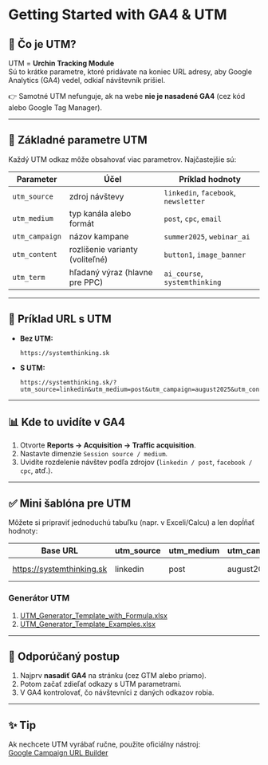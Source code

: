 # Getting Started with GA4 & UTM

## 🔎 Čo je UTM?
UTM = **Urchin Tracking Module**  
Sú to krátke parametre, ktoré pridávate na koniec URL adresy, aby Google Analytics (GA4) vedel, odkiaľ návštevník prišiel.

👉 Samotné UTM nefunguje, ak na webe **nie je nasadené GA4** (cez kód alebo Google Tag Manager).

---

## 🧩 Základné parametre UTM
Každý UTM odkaz môže obsahovať viac parametrov. Najčastejšie sú:

| Parameter         | Účel                                | Príklad hodnoty |
|-------------------|-------------------------------------|-----------------|
| `utm_source`      | zdroj návštevy                     | `linkedin`, `facebook`, `newsletter` |
| `utm_medium`      | typ kanála alebo formát             | `post`, `cpc`, `email` |
| `utm_campaign`    | názov kampane                       | `summer2025`, `webinar_ai` |
| `utm_content`     | rozlíšenie varianty (voliteľné)     | `button1`, `image_banner` |
| `utm_term`        | hľadaný výraz (hlavne pre PPC)      | `ai_course`, `systemthinking` |

---

## 📌 Príklad URL s UTM
- **Bez UTM:**  
  ```
  https://systemthinking.sk
  ```

- **S UTM:**  
  ```
  https://systemthinking.sk/?utm_source=linkedin&utm_medium=post&utm_campaign=august2025&utm_content=button1
  ```

---

## 📊 Kde to uvidíte v GA4
1. Otvorte **Reports → Acquisition → Traffic acquisition**.  
2. Nastavte dimenzie `Session source / medium`.  
3. Uvidíte rozdelenie návštev podľa zdrojov (`linkedin / post`, `facebook / cpc`, atď.).

---

## ✅ Mini šablóna pre UTM
Môžete si pripraviť jednoduchú tabuľku (napr. v Exceli/Calcu) a len dopĺňať hodnoty:

| Base URL | utm_source | utm_medium | utm_campaign | utm_content | Vygenerovaný link |
|----------|------------|------------|--------------|-------------|-------------------|
| https://systemthinking.sk | linkedin | post | august2025 | button1 | https://systemthinking.sk/?utm_source=linkedin&utm_medium=post&utm_campaign=august2025&utm_content=button1 |


### Generátor UTM 
1. [UTM_Generator_Template_with_Formula.xlsx](./UTM_Generator_Template_with_Formula.xlsx)
2. [UTM_Generator_Template_Examples.xlsx](./UTM_Generator_Template_Examples.xlsx)
---

## 🚀 Odporúčaný postup
1. Najprv **nasadiť GA4** na stránku (cez GTM alebo priamo).  
2. Potom začať zdieľať odkazy s UTM parametrami.  
3. V GA4 kontrolovať, čo návštevníci z daných odkazov robia.  

---

## ✨ Tip
Ak nechcete UTM vyrábať ručne, použite oficiálny nástroj:  
[Google Campaign URL Builder](https://ga-dev-tools.web.app/campaign-url-builder/)
